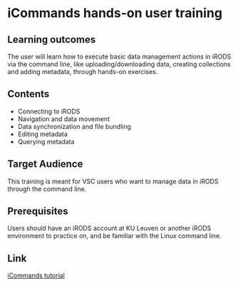# iCommands hands-on user training

## Learning outcomes

The user will learn how to execute basic data management actions in iRODS via the command line, like uploading/downloading data, creating collections and adding metadata, through hands-on exercises.

## Contents

* Connecting to iRODS 
* Navigation and data movement 
* Data synchronization and file bundling 
* Editing metadata 
* Querying metadata 

## Target Audience
This training is meant for VSC users who want to manage data in iRODS through the command line. 

## Prerequisites

Users should have an iRODS account at KU Leuven or another iRODS environment to practice on, and be familiar with the Linux command line.

## Link
[iCommands tutorial](https://github.com/hpcleuven/iRODS-User-Training/blob/master/02_iCommands_Handson_User-Training.md)
